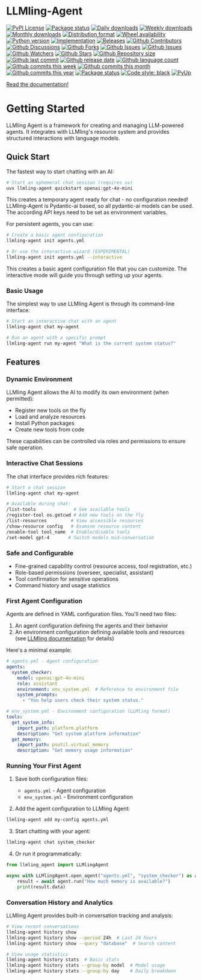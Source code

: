 # LLMling-Agent

[![PyPI License](https://img.shields.io/pypi/l/llmling-agent.svg)](https://pypi.org/project/llmling-agent/)
[![Package status](https://img.shields.io/pypi/status/llmling-agent.svg)](https://pypi.org/project/llmling-agent/)
[![Daily downloads](https://img.shields.io/pypi/dd/llmling-agent.svg)](https://pypi.org/project/llmling-agent/)
[![Weekly downloads](https://img.shields.io/pypi/dw/llmling-agent.svg)](https://pypi.org/project/llmling-agent/)
[![Monthly downloads](https://img.shields.io/pypi/dm/llmling-agent.svg)](https://pypi.org/project/llmling-agent/)
[![Distribution format](https://img.shields.io/pypi/format/llmling-agent.svg)](https://pypi.org/project/llmling-agent/)
[![Wheel availability](https://img.shields.io/pypi/wheel/llmling-agent.svg)](https://pypi.org/project/llmling-agent/)
[![Python version](https://img.shields.io/pypi/pyversions/llmling-agent.svg)](https://pypi.org/project/llmling-agent/)
[![Implementation](https://img.shields.io/pypi/implementation/llmling-agent.svg)](https://pypi.org/project/llmling-agent/)
[![Releases](https://img.shields.io/github/downloads/phil65/llmling-agent/total.svg)](https://github.com/phil65/llmling-agent/releases)
[![Github Contributors](https://img.shields.io/github/contributors/phil65/llmling-agent)](https://github.com/phil65/llmling-agent/graphs/contributors)
[![Github Discussions](https://img.shields.io/github/discussions/phil65/llmling-agent)](https://github.com/phil65/llmling-agent/discussions)
[![Github Forks](https://img.shields.io/github/forks/phil65/llmling-agent)](https://github.com/phil65/llmling-agent/forks)
[![Github Issues](https://img.shields.io/github/issues/phil65/llmling-agent)](https://github.com/phil65/llmling-agent/issues)
[![Github Issues](https://img.shields.io/github/issues-pr/phil65/llmling-agent)](https://github.com/phil65/llmling-agent/pulls)
[![Github Watchers](https://img.shields.io/github/watchers/phil65/llmling-agent)](https://github.com/phil65/llmling-agent/watchers)
[![Github Stars](https://img.shields.io/github/stars/phil65/llmling-agent)](https://github.com/phil65/llmling-agent/stars)
[![Github Repository size](https://img.shields.io/github/repo-size/phil65/llmling-agent)](https://github.com/phil65/llmling-agent)
[![Github last commit](https://img.shields.io/github/last-commit/phil65/llmling-agent)](https://github.com/phil65/llmling-agent/commits)
[![Github release date](https://img.shields.io/github/release-date/phil65/llmling-agent)](https://github.com/phil65/llmling-agent/releases)
[![Github language count](https://img.shields.io/github/languages/count/phil65/llmling-agent)](https://github.com/phil65/llmling-agent)
[![Github commits this week](https://img.shields.io/github/commit-activity/w/phil65/llmling-agent)](https://github.com/phil65/llmling-agent)
[![Github commits this month](https://img.shields.io/github/commit-activity/m/phil65/llmling-agent)](https://github.com/phil65/llmling-agent)
[![Github commits this year](https://img.shields.io/github/commit-activity/y/phil65/llmling-agent)](https://github.com/phil65/llmling-agent)
[![Package status](https://codecov.io/gh/phil65/llmling-agent/branch/main/graph/badge.svg)](https://codecov.io/gh/phil65/llmling-agent/)
[![Code style: black](https://img.shields.io/badge/code%20style-black-000000.svg)](https://github.com/psf/black)
[![PyUp](https://pyup.io/repos/github/phil65/llmling-agent/shield.svg)](https://pyup.io/repos/github/phil65/llmling-agent/)

[Read the documentation!](https://phil65.github.io/llmling-agent/)

# Getting Started

LLMling Agent is a framework for creating and managing LLM-powered agents. It integrates with LLMling's resource system and provides structured interactions with language models.


## Quick Start

The fastest way to start chatting with an AI:
```bash
# Start an ephemeral chat session (requires uv)
uvx llmling-agent quickstart openai:gpt-4o-mini
```

This creates a temporary agent ready for chat - no configuration needed!
LLMling-Agent is Pydantic-ai based, so all pydantic-ai models can be used.
The according API keys need to be set as environment variables.

For persistent agents, you can use:

```bash
# Create a basic agent configuration
llmling-agent init agents.yml

# Or use the interactive wizard (EXPERIMENTAL)
llmling-agent init agents.yml --interactive
```

This creates a basic agent configuration file that you can customize. The interactive mode will guide you through setting up your agents.

### Basic Usage

The simplest way to use LLMling Agent is through its command-line interface:

```bash
# Start an interactive chat with an agent
llmling-agent chat my-agent

# Run an agent with a specific prompt
llmling-agent run my-agent "What is the current system status?"
```

## Features

### Dynamic Environment

LLMling Agent allows the AI to modify its own environment (when permitted):
- Register new tools on the fly
- Load and analyze resources
- Install Python packages
- Create new tools from code

These capabilities can be controlled via roles and permissions to ensure safe operation.

### Interactive Chat Sessions

The chat interface provides rich features:
```bash
# Start a chat session
llmling-agent chat my-agent

# Available during chat:
/list-tools              # See available tools
/register-tool os.getcwd # Add new tools on the fly
/list-resources         # View accessible resources
/show-resource config   # Examine resource content
/enable-tool tool_name  # Enable/disable tools
/set-model gpt-4       # Switch models mid-conversation
```

### Safe and Configurable

- Fine-grained capability control (resource access, tool registration, etc.)
- Role-based permissions (overseer, specialist, assistant)
- Tool confirmation for sensitive operations
- Command history and usage statistics


### First Agent Configuration

Agents are defined in YAML configuration files. You'll need two files:
1. An agent configuration defining the agents and their behavior
2. An environment configuration defining available tools and resources (see [LLMling documentation](https://llmling.readthedocs.io) for details)

Here's a minimal example:

```yaml
# agents.yml - Agent configuration
agents:
  system_checker:
    model: openai:gpt-4o-mini
    role: assistant
    environment: env_system.yml  # Reference to environment file
    system_prompts:
      - "You help users check their system status."
```

```yaml
# env_system.yml - Environment configuration (LLMling format)
tools:
  get_system_info:
    import_path: platform.platform
    description: "Get system platform information"
  get_memory:
    import_path: psutil.virtual_memory
    description: "Get memory usage information"
```

### Running Your First Agent

1. Save both configuration files:
   - `agents.yml` - Agent configuration
   - `env_system.yml` - Environment configuration

2. Add the agent configuration to LLMling Agent:
```bash
llmling-agent add my-config agents.yml
```

3. Start chatting with your agent:
```bash
llmling-agent chat system_checker
```

4. Or run it programmatically:
```python
from llmling_agent import LLMlingAgent

async with LLMlingAgent.open_agent("agents.yml", "system_checker") as agent:
    result = await agent.run("How much memory is available?")
    print(result.data)
```

### Conversation History and Analytics

LLMling Agent provides built-in conversation tracking and analysis:

```bash
# View recent conversations
llmling-agent history show
llmling-agent history show --period 24h  # Last 24 hours
llmling-agent history show --query "database"  # Search content

# View usage statistics
llmling-agent history stats  # Basic stats
llmling-agent history stats --group-by model  # Model usage
llmling-agent history stats --group-by day    # Daily breakdown
```
